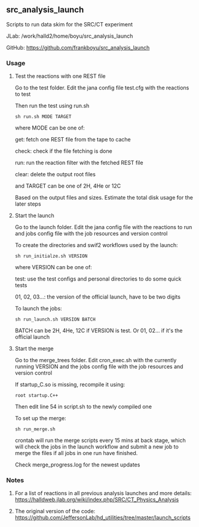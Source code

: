 ## src_analysis_launch

Scripts to run data skim for the SRC/CT experiment

JLab: /work/halld2/home/boyu/src_analysis_launch

GitHub: https://github.com/frankboyu/src_analysis_launch


### Usage

1.  Test the reactions with one REST file

    Go to the test folder. Edit the jana config file test.cfg with the reactions to test
    
    Then run the test using run.sh
    
    `sh run.sh MODE TARGET`
    
    where MODE can be one of:
    
    get: fetch one REST file from the tape to cache
    
    check: check if the file fetching is done
    
    run: run the reaction filter with the fetched REST file
    
    clear: delete the output root files
    
    and TARGET can be one of 2H, 4He or 12C
    
    Based on the output files and sizes. Estimate the total disk usage for the later steps

2.  Start the launch

    Go to the launch folder. Edit the jana config file with the reactions to run and jobs config file with the job resources and version control
    
    To create the directories and swif2 workflows used by the launch:
    
    `sh run_initialze.sh VERSION`
    
    where VERSION can be one of:
    
    test: use the test configs and personal directories to do some quick tests
    
    01, 02, 03...: the version of the official launch, have to be two digits

    To launch the jobs:
    
    `sh run_launch.sh VERSION BATCH`
    
    BATCH can be 2H, 4He, 12C if VERSION is test. Or 01, 02... if it's the official launch
    
3.  Start the merge

    Go to the merge_trees folder. Edit cron_exec.sh with the currently running VERSION and the jobs config file with the job resources and version control

    If startup_C.so is missing, recompile it using:

    `root startup.C++`

    Then edit line 54 in script.sh to the newly compiled one
    
    To set up the merge:
    
    `sh run_merge.sh`
    
    crontab will run the merge scripts every 15 mins at back stage, which will check the jobs in the launch workflow and submit a new job to merge the files if all jobs in one run have finished.
    
    Check merge_progress.log for the newest updates
    
### Notes

1.  For a list of reactions in all previous analysis launches and more details: https://halldweb.jlab.org/wiki/index.php/SRC/CT_Physics_Analysis

2.  The original version of the code: https://github.com/JeffersonLab/hd_utilities/tree/master/launch_scripts
